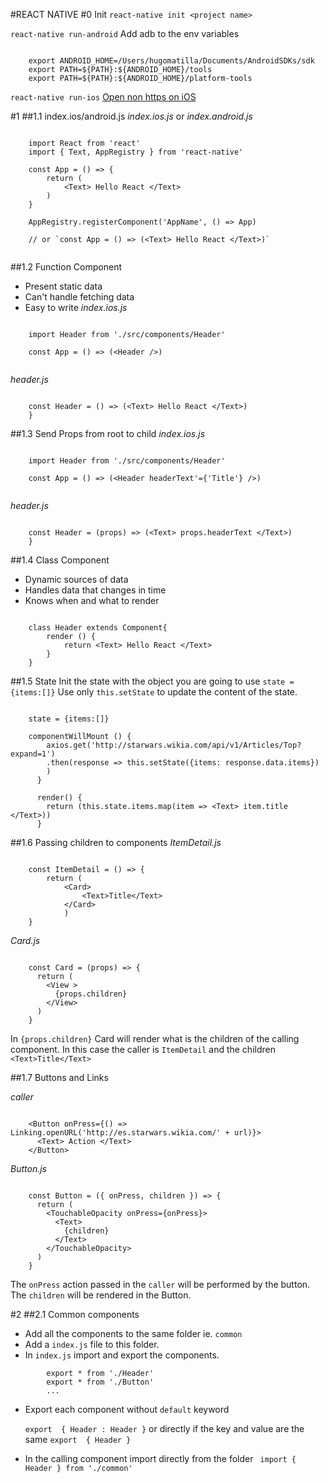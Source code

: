 #REACT NATIVE
#0 Init
`react-native init <project name>`

`react-native run-android`
Add adb to the env variables
```

	export ANDROID_HOME=/Users/hugomatilla/Documents/AndroidSDKs/sdk
	export PATH=${PATH}:${ANDROID_HOME}/tools
	export PATH=${PATH}:${ANDROID_HOME}/platform-tools
````

`react-native run-ios`
[Open non https on iOS](http://blog.bigbinary.com/2016/07/27/open-non-https-sites-in-webview-in-react-native.html)

#1
##1.1 index.ios/android.js
_index.ios.js_ or _index.android.js_
```

	import React from 'react'
	import { Text, AppRegistry } from 'react-native'

	const App = () => { 
		return (
	  		<Text> Hello React </Text>
		)
	}

	AppRegistry.registerComponent('AppName', () => App)

	// or `const App = () => (<Text> Hello React </Text>)`
	
```

##1.2 Function Component
* Present static data
* Can't handle fetching data
* Easy to write
_index.ios.js_
```
	
	import Header from './src/components/Header'

	const App = () => (<Header />)
	
```

_header.js_

```

	const Header = () => (<Text> Hello React </Text>)
	}
```


##1.3 Send Props from root to child
_index.ios.js_
```
	
	import Header from './src/components/Header'

	const App = () => (<Header headerText'={'Title'} />)
	
```

_header.js_

```

	const Header = (props) => (<Text> props.headerText </Text>)
	}
```

##1.4 Class Component
* Dynamic sources of data
* Handles data that changes in time
* Knows when and what to render

```

	class Header extends Component{
		render () {
			return <Text> Hello React </Text>
		}
	}
```

##1.5 State
Init the state with the object you are going to use `state = {items:[]}`
Use only `this.setState` to update the content of the state.

```
	
	state = {items:[]}

	componentWillMount () {
	    axios.get('http://starwars.wikia.com/api/v1/Articles/Top?expand=1')
	    .then(response => this.setState({items: response.data.items})
	    )
	  }

	  render() {
	  	return (this.state.items.map(item => <Text> item.title </Text>))
	  }
```
##1.6 Passing children to components
_ItemDetail.js_
```

	const ItemDetail = () => {
		return (
			<Card>
				<Text>Title</Text>
			</Card>
			)
	}

```

_Card.js_
```

	const Card = (props) => {
	  return (
	    <View >
	      {props.children}
	    </View>
	  )
	}
```

In `{props.children}` Card will render what is the children of the calling component. In this case the caller is `ItemDetail` and the children `<Text>Title</Text>`

##1.7 Buttons and Links

_caller_
```

	<Button onPress={() => Linking.openURL('http://es.starwars.wikia.com/' + url)}>
      <Text> Action </Text>
    </Button>
```

_Button.js_
```

	const Button = ({ onPress, children }) => {
	  return (
	    <TouchableOpacity onPress={onPress}>
	      <Text>
	        {children}
	      </Text>
	    </TouchableOpacity>
	  )
	}
```

The `onPress` action passed in the `caller` will be performed by the button. 
The `children` will be rendered in the Button.

#2
##2.1 Common components
* Add all the components to the same folder ie. `common`
* Add a `index.js` file to this folder.
* In `index.js` import and export the components.

```
		export * from './Header'
		export * from './Button'
		...
```

* Export each component without `default` keyword

	` export  { Header : Header } ` or directly if the key and value are the same `export  { Header } `


* In the calling component import directly from the folder 
``` import { Header } from './common'```



